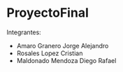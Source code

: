 # ProyectoFinal

Integrantes:
- Amaro Granero Jorge Alejandro
- Rosales Lopez Cristian
- Maldonado Mendoza Diego Rafael
